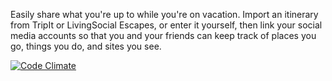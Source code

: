 Easily share what you're up to while you're on vacation. Import an itinerary from TripIt or LivingSocial Escapes, or enter it yourself, then link your social media accounts so that you and your friends can keep track of places you go, things you do, and sites you see.

[![Code Climate](https://codeclimate.com/badge.png)](https://codeclimate.com/github/mrgilman/escape)